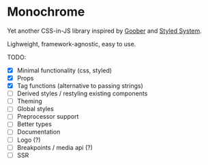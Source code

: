 # Monochrome
Yet another CSS-in-JS library inspired by [Goober](https://github.com/cristianbote/goober) and [Styled System](https://styled-system.com/).

Lighweight, framework-agnostic, easy to use.

TODO:
- [x] Minimal functionality (css, styled)
- [x] Props
- [x] Tag functions (alternative to passing strings)
- [ ] Derived styles / restyling existing components
- [ ] Theming
- [ ] Global styles
- [ ] Preprocessor support
- [ ] Better types
- [ ] Documentation
- [ ] Logo (?)
- [ ] Breakpoints / media api (?)
- [ ] SSR